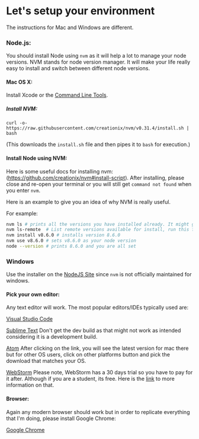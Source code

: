 # Let's setup your environment

The instructions for Mac and Windows are different.

### Node.js:
You should install Node using `nvm` as it will help a lot to manage your node versions. NVM stands for node version manager. It will make your life really easy to install and switch between different node versions.

#### Mac OS X:
Install Xcode or the [Command Line Tools](http://osxdaily.com/2014/02/12/install-command-line-tools-mac-os-x/).

##### Install NVM:
    curl -o- https://raw.githubusercontent.com/creationix/nvm/v0.31.4/install.sh | bash

(This downloads the `install.sh` file and then pipes it to `bash` for execution.)

#### Install Node using NVM:
Here is some useful docs for installing nvm: (https://github.com/creationix/nvm#install-script). After installing, please close and re-open your terminal or you will still get `command not found` when you enter `nvm`. 

Here is an example to give you an idea of why NVM is really useful.

For example:

```sh
nvm ls # prints all the versions you have installed already. It might give N/A if you don't have anything
nvm ls-remote  # List remote versions available for install, run this first to see what node versions are available
nvm install v8.6.0 # installs version 8.6.0
nvm use v8.6.0 # sets v8.6.0 as your node version
node --version # prints 8.6.0 and you are all set
```

### Windows
Use the installer on the [NodeJS Site](https://nodejs.org/en/download/) since `nvm` is not officially maintained for windows.

#### Pick your own editor:
Any text editor will work. The most popular editors/IDEs typically used are:

[Visual Studio Code](https://code.visualstudio.com/download)

[Sublime Text](https://www.sublimetext.com/3)
Don't get the dev build as that might not work as intended considering it is a development build.

[Atom](https://atom.io/)
After clicking on the link, you will see the latest version for mac there but for other OS users, click on other platforms button and pick the download that matches your OS.

[WebStorm](https://www.jetbrains.com/webstorm/download/)
Please note, WebStorm has a 30 days trial so you have to pay for it after. Although if you are a student, its free. Here is the [link](https://www.jetbrains.com/student/) to more information on that.

#### Browser:
Again any modern browser should work but in order to replicate everything that I'm doing, please install Google Chrome:

[Google Chrome](https://www.google.com/chrome/browser/desktop/index.html)

